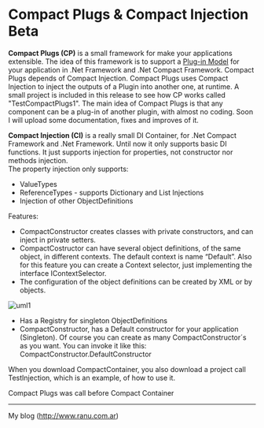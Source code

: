 # Compact Plugs & Compact Injection Beta

**Compact Plugs (CP)** is a small framework for make your applications extensible.  The idea of this framework is to support a [Plug-in Model](http://en.wikipedia.org/wiki/Plugin) for your application in .Net Framework and .Net Compact Framework. Compact Plugs depends of Compact Injection. Compact Plugs uses Compact Injection to inject the outputs of a Plugin into another one, at runtime.  A small project is included in this release to see how CP works called "TestCompactPlugs1". The main idea of Compact Plugs is that any component can be a plug-in of another plugin, with almost no coding.   Soon I will upload some documentation, fixes and improves of it.

**Compact Injection (CI)** is a really small DI Container, for .Net Compact Framework and .Net Framework.  Until now it only supports basic DI functions. It just supports injection for properties, not constructor nor methods injection.  
The property injection only supports:
* ValueTypes
* ReferenceTypes  - supports Dictionary and List Injections 
* Injection of other ObjectDefinitions

Features:
* CompactConstructor creates classes with private constructors, and can inject in private setters. 
* CompactCostructor can have several object definitions, of the same object, in different contexts. The default context is name “Default”.  Also for this feature you can create a Context selector, just implementing the interface IContextSelector.
* The configuration of the object definitions can be created by XML or by objects. 

![uml1](https://cloud.githubusercontent.com/assets/873616/25962738/4ce05234-3655-11e7-9d9f-ecd8e78eeeca.png)

* Has a Registry for singleton ObjectDefinitions
* CompactConstructor, has a Default constructor for your application (Singleton). Of course you can create as many CompactConstructor´s as you want.
You can invoke it like this: CompactConstructor.DefaultConstructor

When you download CompactContainer, you also download a project call TestInjection, which is an example, of how to use it.

Compact Plugs was call before Compact Container

---
My blog (http://www.ranu.com.ar)
